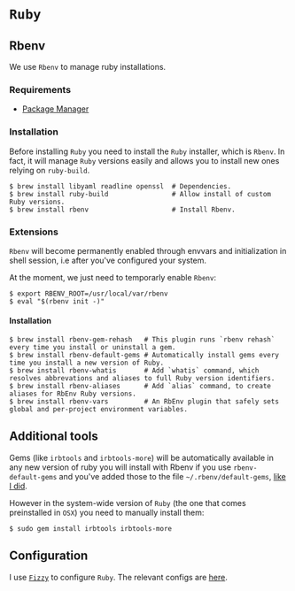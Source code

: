 # `Ruby`

## Rbenv

We use `Rbenv` to manage ruby installations.

### Requirements

* [Package Manager](../system/package_manager.md)

### Installation

Before installing `Ruby` you need to install the `Ruby` installer, which is `Rbenv`.
In fact, it will manage `Ruby` versions easily and allows you to install new ones relying on `ruby-build`.

```ShellSession
$ brew install libyaml readline openssl  # Dependencies.
$ brew install ruby-build                # Allow install of custom Ruby versions.
$ brew install rbenv                     # Install Rbenv.
```

### Extensions

`Rbenv` will become permanently enabled through envvars and initialization in shell session, i.e after you've configured your system.

At the moment, we just need to temporarly enable `Rbenv`:

```ShellSession
$ export RBENV_ROOT=/usr/local/var/rbenv
$ eval "$(rbenv init -)"
```

#### Installation

```ShellSession
$ brew install rbenv-gem-rehash   # This plugin runs `rbenv rehash` every time you install or uninstall a gem.
$ brew install rbenv-default-gems # Automatically install gems every time you install a new version of Ruby.
$ brew install rbenv-whatis       # Add `whatis` command, which resolves abbrevations and aliases to full Ruby version identifiers.
$ brew install rbenv-aliases      # Add `alias` command, to create aliases for RbEnv Ruby versions.
$ brew install rbenv-vars         # An RbEnv plugin that safely sets global and per-project environment variables.
```

## Additional tools

Gems (like `irbtools` and `irbtools-more`) will be automatically available in any new version of ruby you will install with Rbenv if you use `rbenv-default-gems` and you've added those to the file `~/.rbenv/default-gems`, [like I did](https://github.com/alem0lars/configs/blob/master/ruby/rbenv-default-gems.tt).

However in the system-wide version of `Ruby` (the one that comes preinstalled in `OSX`) you need to manually install them:

```ShellSession
$ sudo gem install irbtools irbtools-more
```

## Configuration

I use [`Fizzy`](https://github.com/alem0lars/fizzy) to configure `Ruby`.
The relevant configs are [here](https://github.com/alem0lars/configs/tree/master/ruby).
